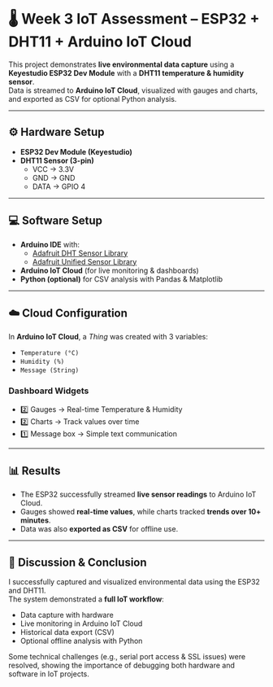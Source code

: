 # 🌡️ Week 3 IoT Assessment – ESP32 + DHT11 + Arduino IoT Cloud  

This project demonstrates **live environmental data capture** using a **Keyestudio ESP32 Dev Module** with a **DHT11 temperature & humidity sensor**.  
Data is streamed to **Arduino IoT Cloud**, visualized with gauges and charts, and exported as CSV for optional Python analysis.  

---

## ⚙️ Hardware Setup
- **ESP32 Dev Module (Keyestudio)**
- **DHT11 Sensor (3-pin)**
  - VCC → 3.3V  
  - GND → GND  
  - DATA → GPIO 4  

---

## 💻 Software Setup
- **Arduino IDE** with:
  - [Adafruit DHT Sensor Library](https://github.com/adafruit/DHT-sensor-library)  
  - [Adafruit Unified Sensor Library](https://github.com/adafruit/Adafruit_Sensor)  
- **Arduino IoT Cloud** (for live monitoring & dashboards)  
- **Python (optional)** for CSV analysis with Pandas & Matplotlib  

---

## ☁️ Cloud Configuration
In **Arduino IoT Cloud**, a *Thing* was created with 3 variables:  
- `Temperature (°C)`  
- `Humidity (%)`  
- `Message (String)`  

### Dashboard Widgets  
- 2️⃣ Gauges → Real-time Temperature & Humidity  
- 2️⃣ Charts → Track values over time  
- 1️⃣ Message box → Simple text communication  

---

## 📊 Results
- The ESP32 successfully streamed **live sensor readings** to Arduino IoT Cloud.  
- Gauges showed **real-time values**, while charts tracked **trends over 10+ minutes**.  
- Data was also **exported as CSV** for offline use.  

---

## 📝 Discussion & Conclusion
I successfully captured and visualized environmental data using the ESP32 and DHT11.  
The system demonstrated a **full IoT workflow**:  

- Data capture with hardware  
- Live monitoring in Arduino IoT Cloud  
- Historical data export (CSV)  
- Optional offline analysis with Python  

Some technical challenges (e.g., serial port access & SSL issues) were resolved, showing the importance of debugging both hardware and software in IoT projects.
